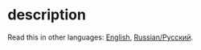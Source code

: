 # description

Read this in other languages: [English](description.md), [Russian/Русский](description.ru.md).
